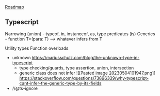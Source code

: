 [Roadmap](https://roadmap.sh/typescript)

## Typescript
Narrowing (union) - typeof, in, instanceof, as, type predicates (is)
Generics - function T>(para: T) --> whatever infers from T

Utility types
Function overloads

- unknown https://mariusschulz.com/blog/the-unknown-type-in-typescript
	- type checking/guards, type assertion, union, intersection 
	- generic class does not infer
		![[Pasted image 20230504101947.png]]
		https://stackoverflow.com/questions/73896339/why-typescript-cant-infer-the-generic-type-by-its-fields
- //@ts-ignore